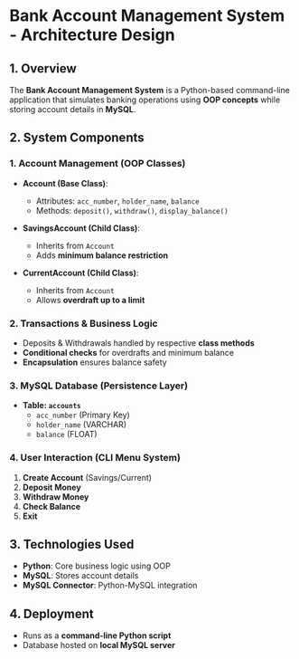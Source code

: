 # **Bank Account Management System - Architecture Design**  

## **1. Overview**  

The **Bank Account Management System** is a Python-based command-line application that simulates banking operations using **OOP concepts** while storing account details in **MySQL**.  

## **2. System Components**  

### **1. Account Management (OOP Classes)**  
- **Account (Base Class)**:  
  - Attributes: `acc_number`, `holder_name`, `balance`  
  - Methods: `deposit()`, `withdraw()`, `display_balance()`  

- **SavingsAccount (Child Class)**:  
  - Inherits from `Account`  
  - Adds **minimum balance restriction**  

- **CurrentAccount (Child Class)**:  
  - Inherits from `Account`  
  - Allows **overdraft up to a limit**  

### **2. Transactions & Business Logic**  
- Deposits & Withdrawals handled by respective **class methods**  
- **Conditional checks** for overdrafts and minimum balance  
- **Encapsulation** ensures balance safety  

### **3. MySQL Database (Persistence Layer)**  
- **Table: `accounts`**  
  - `acc_number` (Primary Key)  
  - `holder_name` (VARCHAR)  
  - `balance` (FLOAT)  

### **4. User Interaction (CLI Menu System)**  
1. **Create Account** (Savings/Current)  
2. **Deposit Money**  
3. **Withdraw Money**  
4. **Check Balance**  
5. **Exit**  

## **3. Technologies Used**  
- **Python**: Core business logic using OOP  
- **MySQL**: Stores account details  
- **MySQL Connector**: Python-MySQL integration  

## **4. Deployment**  
- Runs as a **command-line Python script**  
- Database hosted on **local MySQL server**  



